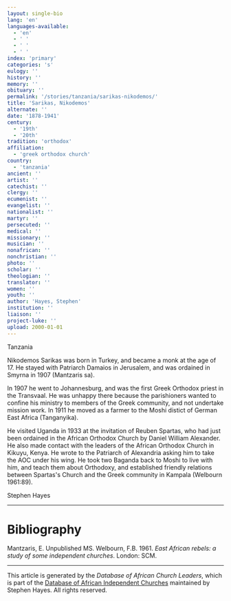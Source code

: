 ```yaml
---
layout: single-bio
lang: 'en'
languages-available:
  - 'en'
  - ' '
  - ' '
  - ' '
index: 'primary'
categories: 's'
eulogy: ''
history: ''
memory: ''
obituary: ''
permalink: '/stories/tanzania/sarikas-nikodemos/'
title: 'Sarikas, Nikodemos'
alternate: ''
date: '1878-1941'
century:
  - '19th'
  - '20th'
tradition: 'orthodox'
affiliation:
  - 'greek orthodox church'
country:
  - 'tanzania'
ancient: ''
artist: ''
catechist: ''
clergy: ''
ecumenist: ''
evangelist: ''
nationalist: ''
martyr: ''
persecuted: ''
medical: ''
missionary: ''
musician: ''
nonafrican: ''
nonchristian: ''
photo: ''
scholar: ''
theologian: ''
translator: ''
women: ''
youth: ''
author: 'Hayes, Stephen'
institution: ''
liaison: ''
project-luke: ''
upload: 2000-01-01
---
```


Tanzania

Nikodemos Sarikas was born in Turkey, and became a monk at the
age of 17. He stayed with Patriarch Damaios in Jerusalem, and was ordained in
Smyrna in 1907 (Mantzaris sa).

In 1907 he went to Johannesburg, and was the first Greek Orthodox priest in
the Transvaal. He was unhappy there because the parishioners wanted to confine
his ministry to members of the Greek community, and not undertake mission work.
In 1911 he moved as a farmer to the Moshi distict of German East Africa
(Tanganyika).

He visited Uganda in 1933 at the invitation of Reuben Spartas, who had just
been ordained in the African Orthodox Church by Daniel William Alexander. He
also made contact with the leaders of the African Orthodox Church in Kikuyu,
Kenya. He wrote to the Patriarch of Alexandria asking him to take the AOC under
his wing. He took two Baganda back to Moshi to live with him, and teach them
about Orthodoxy, and established friendly relations between Spartas's Church and
the Greek community in Kampala (Welbourn 1961:89).

Stephen Hayes

---

# Bibliography

Mantzaris, E. Unpublished MS.
Welbourn, F.B. 1961.
*East African rebels: a study of some independent churches*. London:
SCM.

---

This article is generated by the *Database of African
Church Leaders*, which is part of the [Database of African Independent Churches](http://www.geocities.com/missionalia/aicdb.htm) maintained by Stephen Hayes. All rights reserved.